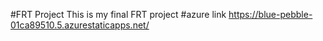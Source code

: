 #FRT Project
This is my final FRT project
#azure link https://blue-pebble-01ca89510.5.azurestaticapps.net/
